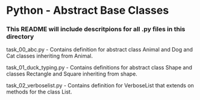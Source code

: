 # Python - Abstract Base Classes
### This README will include descritpions for all .py files in this directory

task_00_abc.py - Contains definition for abstract class Animal and Dog and Cat classes inheriting from Animal.

task_01_duck_typing.py - Contains definitions for abstract class Shape and classes Rectangle and Square inheriting from shape.

task_02_verboselist.py - Contains definition for VerboseList that extends on methods for the class List.
